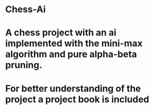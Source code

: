 # Chess-Ai

# A chess project with an ai implemented with the mini-max algorithm and pure alpha-beta pruning.
# For better understanding of the project a project book is included

